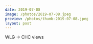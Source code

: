 ```yaml
---
date: 2019-07-08
image: /photos/2019-07-08.jpeg
preview: /photos/thumb-2019-07-08.jpeg
layout: post
---
```


WLG -> CHC views
